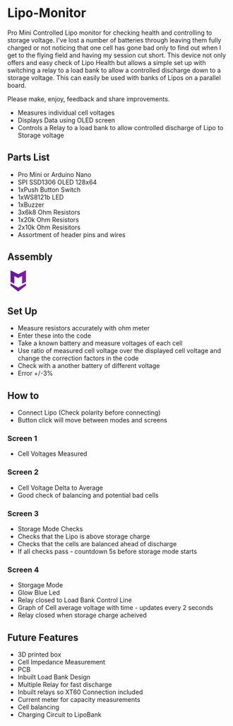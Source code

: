 # Lipo-Monitor

Pro Mini Controlled Lipo monitor for checking health and controlling to storage voltage. 
I've lost a number of batteries through leaving them fully charged or not noticing that one cell has gone bad only to find out when I get to the flying field and having my session cut short. This device not only offers and easy check of Lipo Health but allows a simple set up with switching a relay to a load bank to allow a controlled discharge down to a storage voltage. This can easily be used with banks of Lipos on a parallel board. 

Please make, enjoy, feedback and share improvements.

+ Measures individual cell voltages
+ Displays Data using OLED screen
+ Controls a Relay to a load bank to allow controlled discharge of Lipo to Storage voltage

## Parts List
+ Pro Mini or Arduino Nano
+ SPI SSD1306 OLED 128x64
+ 1xPush Button Switch
+ 1xWS8121b LED
+ 1xBuzzer
+ 3x6k8 Ohm Resistors
+ 1x20k Ohm Resistors
+ 2x10k Ohm Resisitors
+ Assortment of header pins and wires

## Assembly
![alt text](https://github.com/adam-p/markdown-here/raw/master/src/common/images/icon48.png "Logo Title Text 1")


## Set Up
+ Measure resistors accurately with ohm meter
+ Enter these into the code
+ Take a known battery and measure voltages of each cell
+ Use ratio of measured cell voltage over the displayed cell voltage and change the correction factors in the code
+ Check with a another battery of different voltage
+ Error +/-3%

## How to
+ Connect Lipo (Check polarity before connecting)
+ Button click will move between modes and screens

### Screen 1
+ Cell Voltages Measured

### Screen 2
+ Cell Voltage Delta to Average
+ Good check of balancing and potential bad cells

### Screen 3
+ Storage Mode Checks
+ Checks that the Lipo is above storage charge
+ Checks that the cells are balanced ahead of discharge
+ If all checks pass - countdown 5s before storage mode starts

### Screen 4
+ Storgage Mode
+ Glow Blue Led
+ Relay closed to Load Bank Control Line
+ Graph of Cell average voltage with time - updates every 2 seconds
+ Relay closed when storage charge acheived



## Future Features
+ 3D printed box
+ Cell Impedance Measurement
+ PCB
+ Inbuilt Load Bank Design
+ Multiple Relay for fast discharge
+ Inbuilt relays so XT60 Connection included
+ Current meter for capacity measurements
+ Cell balancing
+ Charging Circuit to LipoBank

